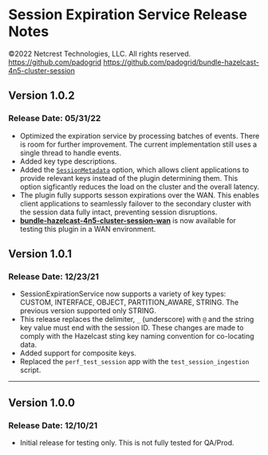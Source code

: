 # Session Expiration Service Release Notes

©2022 Netcrest Technologies, LLC. All rights reserved.
https://github.com/padogrid
https://github.com/padogrid/bundle-hazelcast-4n5-cluster-session

## Version 1.0.2

### Release Date: 05/31/22

- Optimized the expiration service by processing batches of events. There is room for further improvement. The current implementation still uses a single thread to handle events.
- Added key type descriptions.
- Added the [`SessionMetadata`](https://github.com/padogrid/bundle-hazelcast-4n5-cluster-session/blob/master/clusters/session/src/main/java/org/hazelcast/addon/cluster/expiration/metadata/SessionMetadata.java) option, which allows
client applications to provide relevant keys instead of the plugin determining them. This option sigficantly reduces the load on the cluster and the overall latency.
- The plugin fully supports sesson expirations over the WAN. This enables client applications to seamlessly failover to the secondary cluster with the session data fully intact, preventing session disruptions. 
- [**bundle-hazelcast-4n5-cluster-session-wan**](https://github.com/padogrid/bundle-hazelcast-4n5-cluster-session-wan) is now available for testing this plugin in a WAN environment.

## Version 1.0.1

### Release Date: 12/23/21

- SessionExpirationService now supports a variety of key types: CUSTOM, INTERFACE, OBJECT, PARTITION_AWARE, STRING. The previous version supported only STRING.
- This release replaces the delimiter, `_` (underscore) with `@` and the string key value must end with the session ID. These changes are made to comply with the Hazelcast sting key naming convention for co-locating data.
- Added support for composite keys.
- Replaced the `perf_test_session` app with the `test_session_ingestion` script.

---

## Version 1.0.0

### Release Date: 12/10/21

- Initial release for testing only. This is not fully tested for QA/Prod.
